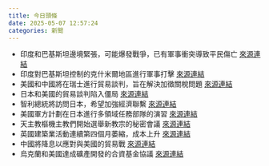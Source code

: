 ```yaml
---
title: 今日頭條
date: 2025-05-07 12:57:24
categories: 新聞            
---
```

- 印度和巴基斯坦邊境緊張，可能爆發戰爭，已有軍事衝突導致平民傷亡 [來源連結](https://www.theguardian.com/world/live/2025/may/06/pakistan-india-attacks-kashmir-live-updates)
- 印度對巴基斯坦控制的克什米爾地區進行軍事打擊 [來源連結](https://www.japantimes.co.jp/news/2025/05/07/asia-pacific/india-pakistan-strikes/)
- 美國和中國將在瑞士進行貿易談判，旨在解決加徵關稅問題 [來源連結](https://www.theguardian.com/world/2025/may/07/china-us-trump-tariffs-trade-talks)
- 日本和美國的貿易談判陷入僵局 [來源連結](https://www.japantimes.co.jp/business/2025/05/07/economy/tariff-negotiations-impasse/)
- 智利總統將訪問日本，希望加強經濟聯繫 [來源連結](https://www.japantimes.co.jp/news/2025/05/07/japan/politics/chilean-president-to-visit-japan/)
- 美國軍方計劃在日本進行多領域任務部隊的演習 [來源連結](https://www.japantimes.co.jp/news/2025/05/07/japan/us-army-indopacific/)
- 天主教樞機主教們開始選舉新教宗的秘密會議 [來源連結](https://www.theguardian.com/world/live/2025/may/07/new-pope-conclave-catholic-cardinals-papacy-vote-white-black-smoke-latest-live-news)
- 英國建築業活動連續第四個月萎縮，成本上升 [來源連結](https://www.theguardian.com/business/2025/may/07/uk-construction-activity-contracts-for-fourth-straight-month-as-costs-rise)
- 中國將降息以應對與美國的貿易戰 [來源連結](https://www.theguardian.com/business/2025/may/07/china-to-cut-interest-rates-in-response-to-trade-war-with-us)
- 烏克蘭和美國達成礦產開發的合資基金協議 [來源連結](https://www.theguardian.com/commentisfree/2025/may/07/ukraine-economy-russia-us-mineral-deal-kyiv)



